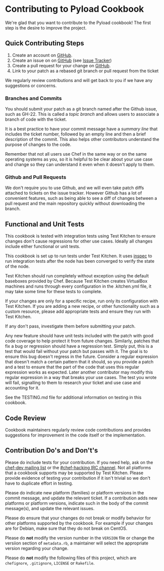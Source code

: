 # Contributing to Pyload Cookbook

We're glad that you want to contribute to the Pyload cookbook! The first step is the desire to improve the project.

## Quick Contributing Steps

1. Create an account on [GitHub](https://github.com).
2. Create an issue on on [GitHub](https://github.com) (see [Issue Tracker](https://github.com/gridtec/cookbook-pyload/issues))
3. Create a pull request for your change on [GitHub](https://github.com).
4. Link to your patch as a rebased git branch or pull request from the ticket

We regularly review contributions and will get back to you if we have any suggestions or concerns.

### Branches and Commits

You should submit your patch as a git branch named after the Github issue, such as GH-22. This is called a *topic branch* and allows users to associate a branch of code with the ticket.

It is a best practice to have your commit message have a *summary line* that includes the ticket number, followed by an empty line and then a brief description of the commit. This also helps other contributors understand the purpose of changes to the code.

Remember that not all users use Chef in the same way or on the same operating systems as you, so it is helpful to be clear about your use case and change so they can understand it even when it doesn't apply to them.

### Github and Pull Requests

We don't require you to use Github, and we will even take patch diffs attached to tickets on the issue tracker. However Github has a lot of convenient features, such as being able to see a diff of changes between a pull request and the main repository quickly without downloading the branch.

## Functional and Unit Tests

This cookbook is tested with integration tests using Test Kitchen to ensure changes don't cause regressions for other use cases. Ideally all changes include either functional or unit tests.

This cookbook is set up to run tests under Test Kitchen. It uses [inspec](https://github.com/chef/inspec) to run integration tests after the node has been converged to verify the state of the node.

Test Kitchen should run completely without exception using the default baseboxes provided by Chef. Because Test Kitchen creates VirtualBox machines and runs through every configuration in the .kitchen.yml file, it may take some time for these tests to complete.

If your changes are only for a specific recipe, run only its configuration with Test Kitchen. If you are adding a new recipe, or other functionality such as a custom resource, please add appropriate tests and ensure they run with Test Kitchen.

If any don't pass, investigate them before submitting your patch.

Any new feature should have unit tests included with the patch with good code coverage to help protect it from future changes. Similarly, patches that fix a bug or regression should have a regression test. Simply put, this is a test that would fail without your patch but passes with it. The goal is to ensure this bug doesn't regress in the future. Consider a regular expression that doesn't match a certain pattern that it should, so you provide a patch and a test to ensure that the part of the code that uses this regular expression works as expected. Later another contributor may modify this regular expression in a way that breaks your use cases. The test you wrote will fail, signalling to them to research your ticket and use case and accounting for it.

See the TESTING.md file for additional information on testing in this cookbook.

## Code Review

Cookbook maintainers regularly review code contributions and provides suggestions for improvement in the code itself or the implementation.

## Contribution Do's and Don't's

Please do include tests for your contribution. If you need help, ask on the [chef-dev mailing list](https://discourse.chef.io/c/dev) or the [#chef-hacking IRC channel](https://community.chef.io/chat/chef-hacking). Not all platforms that a cookbook supports may be supported by Test Kitchen. Please provide evidence of testing your contribution if it isn't trivial so we don't have to duplicate effort in testing.

Please do indicate new platform (families) or platform versions in the commit message, and update the relevant ticket. If a contribution adds new platforms or platform versions, indicate such in the body of the commit message(s), and update the relevant issues.

Please do ensure that your changes do not break or modify behavior for other platforms supported by the cookbook. For example if your changes are for Debian, make sure that they do not break on CentOS.

Please do **not** modify the version number in the `VERSION` file or change the versiion section of `metadata.rb`, a maintainer will select the appropriate version regarding your change.

Please do **not** modify the following files of this project, which are `chefignore`, `.gitignore`, `LICENSE` or `Rakefile`.
